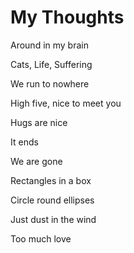 # My Thoughts

Around in my brain

Cats, Life, Suffering

We run to nowhere

High five, nice to meet you

Hugs are nice

It ends

We are gone

Rectangles in a box

Circle round ellipses

Just dust in the wind

Too much love
